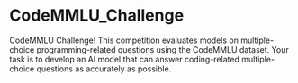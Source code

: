 # CodeMMLU_Challenge
CodeMMLU Challenge! This competition evaluates models on multiple-choice programming-related questions using the CodeMMLU dataset. Your task is to develop an AI model that can answer coding-related multiple-choice questions as accurately as possible.
